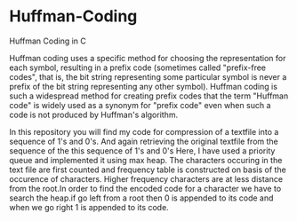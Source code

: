 # Huffman-Coding
Huffman Coding in C

Huffman coding uses a specific method for choosing the representation for each symbol, resulting in a prefix code (sometimes called "prefix-free codes", that is, the bit string representing some particular symbol is never a prefix of the bit string representing any other symbol). Huffman coding is such a widespread method for creating prefix codes that the term "Huffman code" is widely used as a synonym for "prefix code" even when such a code is not produced by Huffman's algorithm.


In this repository you will find my code for compression of a textfile into a sequence of 1's and 0's.
And again retrieving the original textfile from the sequence of the this sequence of 1's and 0's
 Here, I have used a priority queue and implemented it using max heap. The characters occuring in the text file are first counted and frequency table is constructed on basis of the occurence of characters. Higher frequency characters are at less distance from the root.In order to find the encoded code for a character we have to search the heap.if go left from a root then 0 is appended to its code and when we go right 1 is appended to its code.
 
